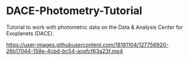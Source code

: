 # DACE-Photometry-Tutorial
Tutorial to work with photometric data on the Data &amp; Analysis Center for Exoplanets (DACE).

https://user-images.githubusercontent.com/18181104/127756920-26b17044-158e-4cbd-bc54-acefcf63a23f.mp4
